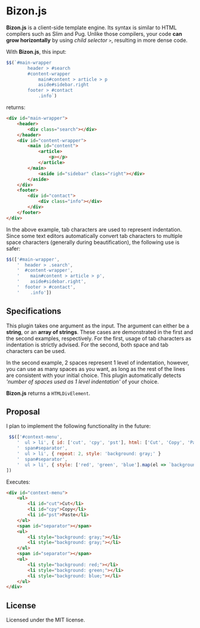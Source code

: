 
# Bizon.js
**Bizon.js** is a client-side template engine. Its syntax is similar to HTML compilers such as Slim and Pug. Unlike those compilers, your code **can grow horizontally** by using *child selector* `>`, resulting in more dense code.

With **Bizon.js**, this input:
```js
$$(`#main-wrapper
        header > #search
        #content-wrapper
            main#content > article > p
            aside#sidebar.right
        footer > #contact
            .info`)
```
returns:
```html
<div id="main-wrapper">
    <header>
        <div class="search"></div>
    </header>
    <div id="content-wrapper">
        <main id="content">
            <article>
                <p></p>
            </article>
        </main>
            <aside id="sidebar" class="right"></div>
        </aside>
    </div>
    <footer>
        <div id="contact">
            <div class="info"></div>
        </div>
    </footer>
</div>
```
In the above example,   tab characters are used to represent indentation. Since some text editors automatically convert tab characters to multiple space characters (generally during beautification), the following use is safer:
```js
$$(['#main-wrapper',
    '  header > .search',
    '  #content-wrapper',
    '    main#content > article > p',
    '    aside#sidebar.right',
    '  footer > #contact',
    '    .info'])
```
## Specifications
This plugin takes one argument as the input. The argument can either be a **string**, or an **array of strings**. These cases are demonstrated in the first and the second examples, respectively. For the first, usage of tab characters as indentation is strictly advised. For the second, both space and tab characters can be used.

In the second example, 2 spaces represent 1 level of indentation, however, you can use as many spaces as you want, as long as the rest of the lines are consistent with your initial choice. This plugin automatically detects *'number of spaces used as 1 level indentation'* of your choice.

**Bizon.js**  returns a `HTMLDivElement`.

## Proposal
I plan to implement the following functionality in the future:
```js
 $$(['#context-menu',
    '  ul > li', { id: ['cut', 'cpy', 'pst'], html: ['Cut', 'Copy', 'Paste'] },
    '  span#separator',
    '  ul > li', { repeat: 2, style: 'background: gray;' }
    '  span#separator',
    '  ul > li', { style: ['red', 'green', 'blue'].map(el => `background: ${el};`) }
])
```
Executes:
```html
<div id="context-menu">
    <ul>
        <li id="cut">Cut</li>
        <li id="cpy">Copy</li>
        <li id="pst">Paste</li>
    </ul>
    <span id="separator"></span>
    <ul>
        <li style="background: gray;"></li>
        <li style="background: gray;"></li>
    </ul>
    <span id="separator"></span>
    <ul>
        <li style="background: red;"></li>
        <li style="background: green;"></li>
        <li style="background: blue;"></li>
    </ul>
</div>
```

## License

Licensed under the MIT license.